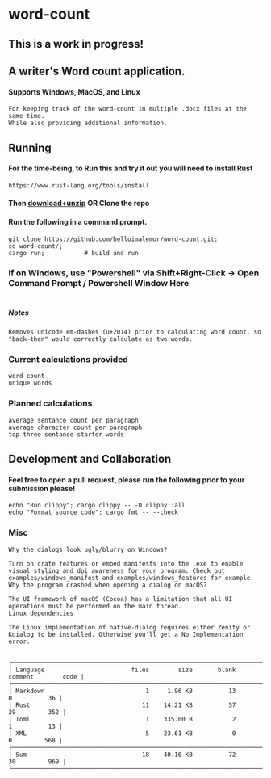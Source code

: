 # word-count

## This is a work in progress!

## A writer's Word count application.
#### Supports Windows, MacOS, and Linux
    For keeping track of the word-count in multiple .docx files at the same time.
    While also providing additional information.

## Running
#### For the time-being, to Run this and try it out you will need to install Rust
    https://www.rust-lang.org/tools/install
#### Then [download+unzip](https://codeload.github.com/helloimalemur/word-count/zip/refs/heads/master) OR Clone the repo
#### Run the following in a command prompt.
    git clone https://github.com/helloimalemur/word-count.git;
    cd word-count/;
    cargo run;           # build and run
### If on Windows, use "Powershell" via Shift+Right-Click -> Open Command Prompt / Powershell Window Here

#

##### Notes
    Removes unicode em-dashes (u+2014) prior to calculating word count, so "back—then" would correctly calculate as two words.

### Current calculations provided
    word count
    unique words

### Planned calculations
    average sentance count per paragraph
    average character count per paragraph
    top three sentance starter words


## Development and Collaboration
#### Feel free to open a pull request, please run the following prior to your submission please!
    echo "Run clippy"; cargo clippy -- -D clippy::all
    echo "Format source code"; cargo fmt -- --check

### Misc
    Why the dialogs look ugly/blurry on Windows?
    
    Turn on crate features or embed manifests into the .exe to enable visual styling and dpi awareness for your program. Check out examples/windows_manifest and examples/windows_features for example.
    Why the program crashed when opening a dialog on macOS?
    
    The UI framework of macOS (Cocoa) has a limitation that all UI operations must be performed on the main thread.
    Linux dependencies
    
    The Linux implementation of native-dialog requires either Zenity or Kdialog to be installed. Otherwise you'll get a No Implementation error.


    ┌───────────────────────────────────────────────────────────────────────────────────────┐
    | Language                        files        size       blank     comment        code |
    ├───────────────────────────────────────────────────────────────────────────────────────┤
    | Markdown                            1     1.96 KB          13           0          36 |
    | Rust                               11    14.21 KB          57          29         352 |
    | Toml                                1    335.00 B           2           1          13 |
    | XML                                 5    23.61 KB           0           0         568 |
    ├───────────────────────────────────────────────────────────────────────────────────────┤
    | Sum                                18    40.10 KB          72          30         969 |
    └───────────────────────────────────────────────────────────────────────────────────────┘
